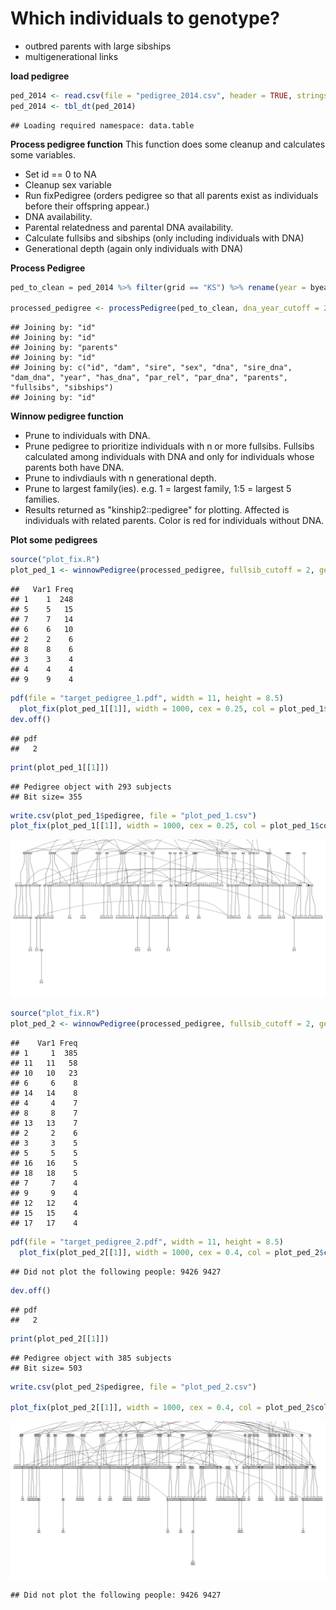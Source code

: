 

# Which individuals to genotype?

  * outbred parents with large sibships
  * multigenerational links

**load pedigree**


```r
ped_2014 <- read.csv(file = "pedigree_2014.csv", header = TRUE, stringsAsFactors = FALSE)
ped_2014 <- tbl_dt(ped_2014)
```

```
## Loading required namespace: data.table
```

**Process pedigree function**
This function does some cleanup and calculates some variables.

  * Set id == 0 to NA
  * Cleanup sex variable 
  * Run fixPedigree (orders pedigree so that all parents exist as individuals before their offspring appear.)
  * DNA availability.
  * Parental relatedness and parental DNA availability.
  * Calculate fullsibs and sibships (only including individuals with DNA)
  * Generational depth (again only individuals with DNA)



**Process Pedigree**


```r
ped_to_clean = ped_2014 %>% filter(grid == "KS") %>% rename(year = byear)

processed_pedigree <- processPedigree(ped_to_clean, dna_year_cutoff = 2006)
```

```
## Joining by: "id"
## Joining by: "id"
## Joining by: "parents"
## Joining by: "id"
## Joining by: c("id", "dam", "sire", "sex", "dna", "sire_dna", "dam_dna", "year", "has_dna", "par_rel", "par_dna", "parents", "fullsibs", "sibships")
## Joining by: "id"
```

**Winnow pedigree function**

  * Prune to individuals with DNA.
  * Prune pedigree to prioritize individuals with n or more fullsibs. Fullsibs calculated among individuals with DNA and only for individuals whose parents both have DNA.
  * Prune to indivdiauls with n generational depth.
  * Prune to largest family(ies). e.g. 1 = largest family, 1:5 = largest 5 families.
  * Results returned as "kinship2::pedigree" for plotting. Affected is individuals with related parents. Color is red for individuals without DNA.



**Plot some pedigrees**


```r
source("plot_fix.R")
plot_ped_1 <- winnowPedigree(processed_pedigree, fullsib_cutoff = 2, generation_cutoff = 2, include_families = 1:5)
```

```
##   Var1 Freq
## 1    1  248
## 5    5   15
## 7    7   14
## 6    6   10
## 2    2    6
## 8    8    6
## 3    3    4
## 4    4    4
## 9    9    4
```

```r
pdf(file = "target_pedigree_1.pdf", width = 11, height = 8.5)
  plot_fix(plot_ped_1[[1]], width = 1000, cex = 0.25, col = plot_ped_1$color)
dev.off()
```

```
## pdf 
##   2
```

```r
print(plot_ped_1[[1]])
```

```
## Pedigree object with 293 subjects
## Bit size= 355
```

```r
write.csv(plot_ped_1$pedigree, file = "plot_ped_1.csv")
plot_fix(plot_ped_1[[1]], width = 1000, cex = 0.25, col = plot_ped_1$color)
```

![plot of chunk unnamed-chunk-5](figure/unnamed-chunk-5-1.png) 


```r
source("plot_fix.R")
plot_ped_2 <- winnowPedigree(processed_pedigree, fullsib_cutoff = 2, generation_cutoff = 1, include_families = 1)
```

```
##    Var1 Freq
## 1     1  385
## 11   11   58
## 10   10   23
## 6     6    8
## 14   14    8
## 4     4    7
## 8     8    7
## 13   13    7
## 2     2    6
## 3     3    5
## 5     5    5
## 16   16    5
## 18   18    5
## 7     7    4
## 9     9    4
## 12   12    4
## 15   15    4
## 17   17    4
```

```r
pdf(file = "target_pedigree_2.pdf", width = 11, height = 8.5)
  plot_fix(plot_ped_2[[1]], width = 1000, cex = 0.4, col = plot_ped_2$color)
```

```
## Did not plot the following people: 9426 9427
```

```r
dev.off()
```

```
## pdf 
##   2
```

```r
print(plot_ped_2[[1]])
```

```
## Pedigree object with 385 subjects
## Bit size= 503
```

```r
write.csv(plot_ped_2$pedigree, file = "plot_ped_2.csv")

plot_fix(plot_ped_2[[1]], width = 1000, cex = 0.4, col = plot_ped_2$color)
```

![plot of chunk unnamed-chunk-6](figure/unnamed-chunk-6-1.png) 

```
## Did not plot the following people: 9426 9427
```

